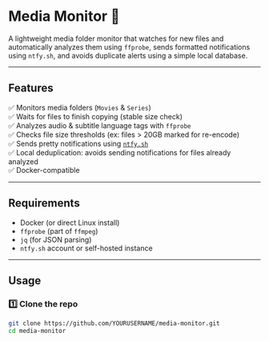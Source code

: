 # Media Monitor 📼

A lightweight media folder monitor that watches for new files and automatically analyzes them using `ffprobe`, sends formatted notifications using `ntfy.sh`, and avoids duplicate alerts using a simple local database.

---

## Features

✅ Monitors media folders (`Movies` & `Series`)  
✅ Waits for files to finish copying (stable size check)  
✅ Analyzes audio & subtitle language tags with `ffprobe`  
✅ Checks file size thresholds (ex: files > 20GB marked for re-encode)  
✅ Sends pretty notifications using [`ntfy.sh`](https://ntfy.sh/)  
✅ Local deduplication: avoids sending notifications for files already analyzed  
✅ Docker-compatible

---

## Requirements

- Docker (or direct Linux install)
- `ffprobe` (part of `ffmpeg`)
- `jq` (for JSON parsing)
- `ntfy.sh` account or self-hosted instance

---

## Usage

### 1️⃣ Clone the repo

```bash
git clone https://github.com/YOURUSERNAME/media-monitor.git
cd media-monitor
